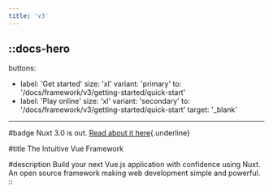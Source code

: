 ```yaml
---
title: 'v3'
---
```


::docs-hero
---
buttons:
  - label: 'Get started'
    size: 'xl'
    variant: 'primary'
    to: '/docs/framework/v3/getting-started/quick-start'
  - label: 'Play online'
    size: 'xl'
    variant: 'secondary'
    to: '/docs/framework/v3/getting-started/quick-start'
    target: '_blank'
---

#badge
Nuxt 3.0 is out.
[Read about it here](https://github.com/nuxt){.underline}

#title
The Intuitive Vue Framework

#description
Build your next Vue.js application with confidence using Nuxt. An open source framework making web development simple and powerful.
::
